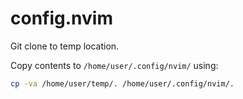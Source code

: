 # config.nvim

Git clone to temp location.

Copy contents to `/home/user/.config/nvim/` using:

```bash
cp -va /home/user/temp/. /home/user/.config/nvim/.
```
